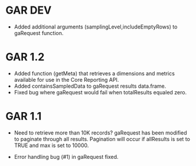 # GAR DEV

* Added additional arguments (samplingLevel,includeEmptyRows) to gaRequest function.  


# GAR 1.2

* Added function (getMeta) that retrieves a dimensions and metrics available for use in the Core Reporting API.
* Added containsSampledData to gaRequest results data.frame.
* Fixed bug where gaRequest would fail when totalResults equaled zero.

# GAR 1.1

*  Need to retrieve more than 10K records? gaRequest has been modified to paginate through all results. Pagination will occur if allResults is set to TRUE and max is set to 10000.

* Error handling bug (#1) in gaRequest fixed.
